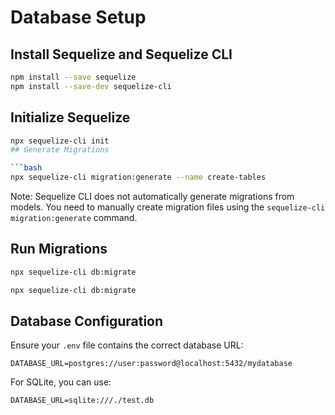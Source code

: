 # Database Setup

## Install Sequelize and Sequelize CLI

```bash
npm install --save sequelize
npm install --save-dev sequelize-cli
```

## Initialize Sequelize

```bash
npx sequelize-cli init
## Generate Migrations

```bash
npx sequelize-cli migration:generate --name create-tables
```

Note: Sequelize CLI does not automatically generate migrations from models. You need to manually create migration files using the `sequelize-cli migration:generate` command.

## Run Migrations

```bash
npx sequelize-cli db:migrate
```
```bash
npx sequelize-cli db:migrate
```

## Database Configuration

Ensure your `.env` file contains the correct database URL:

```env
DATABASE_URL=postgres://user:password@localhost:5432/mydatabase
```

For SQLite, you can use:

```env
DATABASE_URL=sqlite:///./test.db
```
